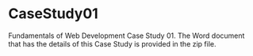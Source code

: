 # CaseStudy01
Fundamentals of Web Development Case Study 01. The Word document that has the details of this Case Study is provided in the zip file.
